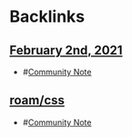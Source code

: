 
# Backlinks
## [February 2nd, 2021](<February 2nd, 2021.md>)
- #[Community Note](<Community Note.md>)

## [roam/css](<roam/css.md>)
- #[Community Note](<Community Note.md>)

